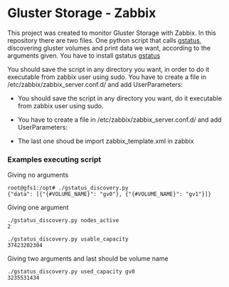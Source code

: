 # Gluster Storage - Zabbix

This project was created to monitor Gluster Storage with Zabbix.
In this repository there are two files.
One python script that calls [gstatus](https://github.com/gluster/gstatus), discovering gluster volumes and print data we want, according to the arguments given.
You have to install gstatus [gstatus](https://github.com/gluster/gstatus)

You should save the script in any directory you want, in order to do it executable from zabbix user using sudo.
You have to create a file in /etc/zabbix/zabbix_server.conf.d/ and add UserParameters:

* You should save the script in any directory you want, do it executable from zabbix user using sudo.
* You have to create a file in /etc/zabbix/zabbix_server.conf.d/ and add UserParameters:

* The last one shoud be import zabbix_template.xml in zabbix

### Examples executing script
Giving no arguments
```
root@gfs1:/opt# ./gstatus_discovery.py
{"data": [{"{#VOLUME_NAME}": "gv0"}, {"{#VOLUME_NAME}": "gv1"}]}
```

Giving one argument
```
./gstatus_discovery.py nodes_active
2
```
```
./gstatus_discovery.py usable_capacity
37423202304
```

Giving two arguments and last should be volume name
```
./gstatus_discovery.py used_capacity gv0
3235531434
```

